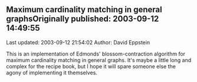 ## Maximum cardinality matching in general graphsOriginally published: 2003-09-12 14:49:55 
Last updated: 2003-09-12 21:54:02 
Author: David Eppstein 
 
This is an implementation of Edmonds' blossom-contraction algorithm for maximum cardinality matching in general graphs.  It's maybe a little long and complex for the recipe book, but I hope it will spare someone else the agony of implementing it themselves.